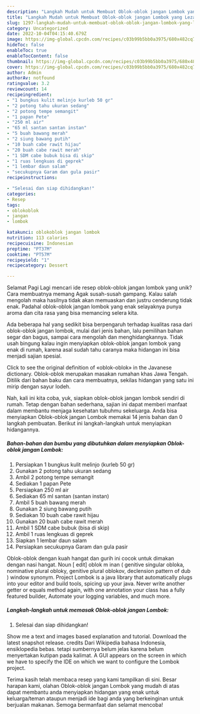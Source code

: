 ```yaml
---
description: "Langkah Mudah untuk Membuat Oblok-oblok jangan Lombok yang Lezat, Sempurna"
title: "Langkah Mudah untuk Membuat Oblok-oblok jangan Lombok yang Lezat, Sempurna"
slug: 1297-langkah-mudah-untuk-membuat-oblok-oblok-jangan-lombok-yang-lezat-sempurna
category: Uncategorized
date: 2022-10-04T04:15:40.679Z
image: https://img-global.cpcdn.com/recipes/c03b99b5bb0a3975/680x482cq70/oblok-oblok-jangan-lombok-foto-resep-utama.jpg
hideToc: false
enableToc: true
enableTocContent: false
thumbnail: https://img-global.cpcdn.com/recipes/c03b99b5bb0a3975/680x482cq70/oblok-oblok-jangan-lombok-foto-resep-utama.jpg
cover: https://img-global.cpcdn.com/recipes/c03b99b5bb0a3975/680x482cq70/oblok-oblok-jangan-lombok-foto-resep-utama.jpg
author: Admin
authorAv: notfound
ratingvalue: 3.2
reviewcount: 14
recipeingredient:
- "1 bungkus kulit melinjo kurleb 50 gr"
- "2 potong tahu ukuran sedang"
- "2 potong tempe semangit"
- "1 papan Pete"
- "250 ml air"
- "65 ml santan santan instan"
- "5 buah bawang merah"
- "2 siung bawang putih"
- "10 buah cabe rawit hijau"
- "20 buah cabe rawit merah"
- "1 SDM cabe bubuk bisa di skip"
- "1 ruas lengkuas di geprek"
- "1 lembar daun salam"
- "secukupnya Garam dan gula pasir"
recipeinstructions:

- "Selesai dan siap dihidangkan!"
categories:
- Resep
tags:
- oblokoblok
- jangan
- lombok

katakunci: oblokoblok jangan lombok 
nutrition: 113 calories
recipecuisine: Indonesian
preptime: "PT37M"
cooktime: "PT57M"
recipeyield: "1"
recipecategory: Dessert

---
```



Selamat Pagi Lagi mencari ide resep oblok-oblok jangan lombok yang unik? Cara membuatnya memang Agak susah-susah gampang. Kalau salah mengolah maka hasilnya tidak akan memuaskan dan justru cenderung tidak enak. Padahal oblok-oblok jangan lombok yang enak selayaknya punya aroma dan cita rasa yang bisa memancing selera kita.


Ada beberapa hal yang sedikit bisa berpengaruh terhadap kualitas rasa dari oblok-oblok jangan lombok, mulai dari jenis bahan, lalu pemilihan bahan segar dan bagus, sampai cara mengolah dan menghidangkannya. Tidak usah bingung kalau ingin menyiapkan oblok-oblok jangan lombok yang enak di rumah, karena asal sudah tahu caranya maka hidangan ini bisa menjadi sajian spesial.

Click to see the original definition of «oblok-oblok» in the Javanese dictionary. Oblok-oblok merupakan masakan rumahan khas Jawa Tengah. Ditilik dari bahan baku dan cara membuatnya, sekilas hidangan yang satu ini mirip dengan sayur lodeh.


Nah, kali ini kita coba, yuk, siapkan oblok-oblok jangan lombok sendiri di rumah. Tetap dengan bahan sederhana, sajian ini dapat memberi manfaat dalam membantu menjaga kesehatan tubuhmu sekeluarga. Anda bisa menyiapkan Oblok-oblok jangan Lombok memakai 14 jenis bahan dan 0 langkah pembuatan. Berikut ini langkah-langkah untuk menyiapkan hidangannya.

<!--inarticleads1-->

##### Bahan-bahan dan bumbu yang dibutuhkan dalam menyiapkan Oblok-oblok jangan Lombok:

1. Persiapkan 1 bungkus kulit melinjo (kurleb 50 gr)
1. Gunakan 2 potong tahu ukuran sedang
1. Ambil 2 potong tempe semangit
1. Sediakan 1 papan Pete
1. Persiapkan 250 ml air
1. Sediakan 65 ml santan (santan instan)
1. Ambil 5 buah bawang merah
1. Gunakan 2 siung bawang putih
1. Sediakan 10 buah cabe rawit hijau
1. Gunakan 20 buah cabe rawit merah
1. Ambil 1 SDM cabe bubuk (bisa di skip)
1. Ambil 1 ruas lengkuas di geprek
1. Siapkan 1 lembar daun salam
1. Persiapkan secukupnya Garam dan gula pasir


Oblok-oblok dengan kuah hangat dan gurih ini cocok untuk dimakan dengan nasi hangat. Noun [ edit] oblok m inan ( genitive singular obloka, nominative plural obloky, genitive plural oblokov, declension pattern of dub ) window synonym. Project Lombok is a java library that automatically plugs into your editor and build tools, spicing up your java. Never write another getter or equals method again, with one annotation your class has a fully featured builder, Automate your logging variables, and much more. 

<!--inarticleads2-->

##### Langkah-langkah untuk memasak Oblok-oblok jangan Lombok:


1. Selesai dan siap dihidangkan!

Show me a text and images based explanation and tutorial. Download the latest snapshot release. credits Dari Wikipedia bahasa Indonesia, ensiklopedia bebas. tetapi sumbernya belum jelas karena belum menyertakan kutipan pada kalimat. A GUI appears on the screen in which we have to specify the IDE on which we want to configure the Lombok project. 

Terima kasih telah membaca resep yang kami tampilkan di sini. Besar harapan kami, olahan Oblok-oblok jangan Lombok yang mudah di atas dapat membantu anda menyiapkan hidangan yang enak untuk keluarga/teman ataupun menjadi ide bagi anda yang berkeinginan untuk berjualan makanan. Semoga bermanfaat dan selamat mencoba!
